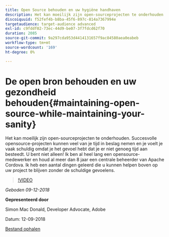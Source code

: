```yaml
---
title: Open Source behouden en uw hygiëne handhaven
description: Het kan moeilijk zijn open-sourceprojecten te onderhouden. Succesvolle opensource-projecten kunnen veel van je tijd in beslag nemen en je voelt je vaak schuldig omdat je het gevoel hebt dat je er niet genoeg tijd aan besteedt. Leer een aantal dingen die u kunnen helpen bovenop uw project te blijven zonder de schuldige gevoelens.
discoiquuid: f52fef4b-b8ba-45f6-897c-814a7367994e
targetaudience: target-audience advanced
exl-id: c9fddf02-73ec-44d9-be07-3f7fdcd62f70
duration: 2085
source-git-commit: 9a297cda953d4414131657f9ac84580aea0eabeb
workflow-type: tm+mt
source-wordcount: '169'
ht-degree: 0%

---
```


# De open bron behouden en uw gezondheid behouden{#maintaining-open-source-while-maintaining-your-sanity}

Het kan moeilijk zijn open-sourceprojecten te onderhouden. Succesvolle opensource-projecten kunnen veel van je tijd in beslag nemen en je voelt je vaak schuldig omdat je het gevoel hebt dat je er niet genoeg tijd aan besteedt. U bent niet alleen! Ik ben al heel lang een opensource-medewerker en houd al meer dan 8 jaar een centrale beheerder van Apache Cordova. Ik heb een aantal dingen geleerd die u kunnen helpen boven op uw project te blijven zonder de schuldige gevoelens.

>[!VIDEO](https://video.tv.adobe.com/v/23713/?quality=9)

*Geboden 09-12-2018*

**Gepresenteerd door**

Simon Mac Donald, Developer Advocate, Adobe

Datum: 12-09-2018

[Bestand ophalen](assets/maintaining-open-source-while-maintaining-your-sanity-gems-091218.pdf)

<!--
[Get back to the Overview](https://helpx.adobe.com/experience-manager/kt/eseminars/gems/aem-index.html)
-->
